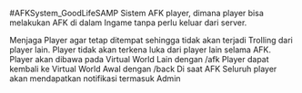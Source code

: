 #AFKSystem_GoodLifeSAMP
Sistem AFK player, dimana player bisa melakukan AFK di dalam Ingame tanpa perlu keluar dari server.

Menjaga Player agar tetap ditempat sehingga tidak akan terjadi Trolling dari player lain.
Player tidak akan terkena luka dari player lain selama AFK.
Player akan dibawa pada Virtual World Lain dengan /afk
Player dapat kembali ke Virtual World Awal dengan /back
Di saat AFK Seluruh player akan mendapatkan notifikasi termasuk Admin
